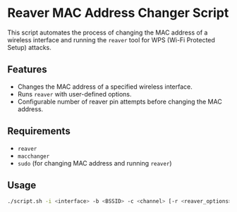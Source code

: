 # Reaver MAC Address Changer Script

This script automates the process of changing the MAC address of a wireless interface and running the `reaver` tool for WPS (Wi-Fi Protected Setup) attacks.

## Features

- Changes the MAC address of a specified wireless interface.
- Runs `reaver` with user-defined options.
- Configurable number of reaver pin attempts before changing the MAC address.

## Requirements

- `reaver`
- `macchanger`
- `sudo` (for changing MAC address and running `reaver`)

## Usage

```bash
./script.sh -i <interface> -b <BSSID> -c <channel> [-r <reaver_options>] [-a <attempts>]
